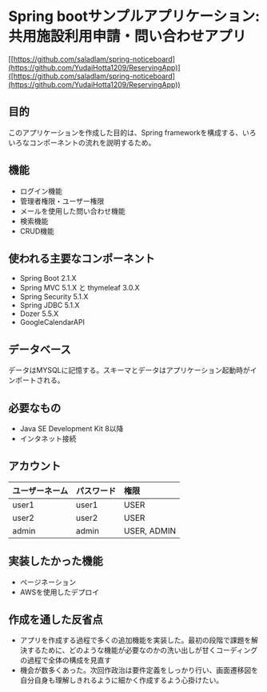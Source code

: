 # Spring bootサンプルアプリケーション: 共用施設利用申請・問い合わせアプリ
[[https://github.com/saladlam/spring-noticeboard](https://github.com/YudaiHotta1209/ReservingApp)]([https://github.com/saladlam/spring-noticeboard](https://github.com/YudaiHotta1209/ReservingApp))

## 目的
このアプリケーションを作成した目的は、Spring frameworkを構成する、いろいろなコンポーネントの流れを説明するため。

## 機能
- ログイン機能
- 管理者権限・ユーザー権限
- メールを使用した問い合わせ機能
- 検索機能
- CRUD機能

## 使われる主要なコンポーネント
- Spring Boot 2.1.X
- Spring MVC 5.1.X と thymeleaf 3.0.X
- Spring Security 5.1.X
- Spring JDBC 5.1.X
- Dozer 5.5.X
- GoogleCalendarAPI

## データベース
データはMYSQLに記憶する。スキーマとデータはアプリケーション起動時がインポートされる。

## 必要なもの
- Java SE Development Kit 8以降
- インタネット接続

## アカウント
| ユーザーネーム | パスワード | 権限 |
|:-------- |:-------- |:----------- |
| user1    | user1    | USER        |
| user2    | user2    | USER        |
| admin    | admin    | USER, ADMIN |

## 実装したかった機能
- ページネーション
- AWSを使用したデプロイ

## 作成を通した反省点
- アプリを作成する過程で多くの追加機能を実装した。最初の段階で課題を解決するために、どのような機能が必要なのかの洗い出しが甘くコーディングの過程で全体の構成を見直す
- 機会が数多くあった。次回作政治は要件定義をしっかり行い、画面遷移図を自分自身も理解しきれるように細かく作成するよう心掛けたい。
